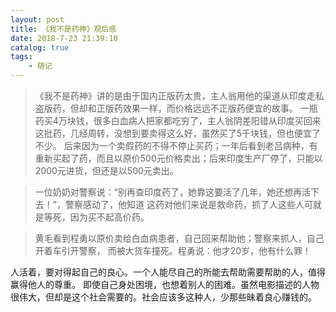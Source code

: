 ```yaml
---
layout: post
title: 《我不是药神》观后感
date: 2018-7-23 21:39:10
catalog: true
tags:
    - 随记
---
```


>《我不是药神》讲的是由于国内正版药太贵，主人翁用他的渠道从印度走私盗版药，但却和正版药效果一样，而价格远远不正版药便宜的故事。
> 一瓶药买4万块钱，很多白血病人把家都吃穷了，主人翁阴差阳错从印度买回来这批药，几经周转，没想到要卖得这么好，虽然买了5千块钱，但也便宜了不少。
> 后来因为一个卖假药的不得不停止买药；一年后看到老吕病种，有重新买起了药，而且以原价500元价格卖出；后来印度生产厂停了，只能以2000元进货，但还是以500元卖出。

> 一位奶奶对警察说：“别再查印度药了，她靠这要活了几年，她还想再活下去！”，警察感动了，他知道
> 这药对他们来说是救命药，抓了人这些人可就是等死，因为买不起高价药。

> 黄毛看到程勇以原价卖给白血病患者，自己回来帮助他；警察来抓人，自己开着车引开警察，
> 而被大货车撞死。程勇说：他才20岁，他有什么罪！

人活着，要对得起自己的良心。一个人能尽自己的所能去帮助需要帮助的人，值得赢得他人的尊重。
即使自己身处困境，也想着别人的困难。虽然电影描述的人物很伟大，但却是这个社会需要的。社会应该多这种人，少那些昧着良心赚钱的。